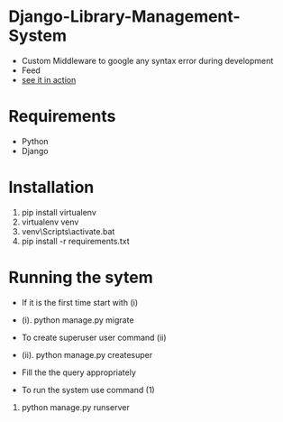 # Django-Library-Management-System
* Custom Middleware to google any syntax error during development
* Feed
* [see it in action](http://aman2202.pythonanywhere.com/)

# Requirements 
* Python 
* Django

# Installation
1. pip install virtualenv
2. virtualenv venv
3. venv\Scripts\activate.bat
4. pip install -r requirements.txt


# Running the sytem
* If it is the first time start with (i)
* (i). python manage.py migrate

* To create superuser user command (ii)

* (ii). python manage.py createsuper 
* Fill the the query appropriately



* To run the system use command (1)
1. python manage.py runserver
